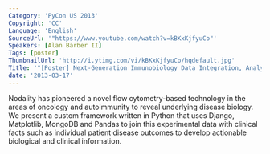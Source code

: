 ```yaml
---
Category: 'PyCon US 2013'
Copyright: 'CC'
Language: 'English'
SourceUrl: '"https://www.youtube.com/watch?v=kBKxKjfyuCo"'
Speakers: [Alan Barber II]
Tags: [poster]
ThumbnailUrl: 'http://i.ytimg.com/vi/kBKxKjfyuCo/hqdefault.jpg'
Title: '"[Poster] Next-Generation Immunobiology Data Integration, Analysis and Visualization"'
date: '2013-03-17'
---
```

Nodality has pioneered a novel flow cytometry-based technology in the areas of oncology and autoimmunity to reveal underlying disease biology. We present a custom framework written in Python that uses Django, Matplotlib, MongoDB and Pandas to join this experimental data with clinical facts such as individual patient disease outcomes to develop actionable biological and clinical information.
